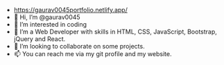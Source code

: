 - https://gaurav0045portfolio.netlify.app/
- 👋 Hi, I’m @gaurav0045
- 👀 I’m interested in coding
- 🌱 I’m a Web Developer with skills in HTML, CSS, JavaScript, Bootstrap, jQuery and React.
- 💞️ I’m looking to collaborate on some projects.
- 📫 You can reach me via my git profile and my website. 

<!---
gaurav0045/gaurav0045 is a ✨ special ✨ repository because its `README.md` (this file) appears on your GitHub profile.
You can click the Preview link to take a look at your changes.
--->
